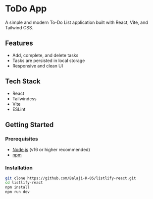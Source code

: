 # ToDo App

A simple and modern To-Do List application built with React, Vite, and Tailwind CSS.

## Features
- Add, complete, and delete tasks
- Tasks are persisted in local storage
- Responsive and clean UI

## Tech Stack

- React
- Tailwindcss
- Vite
- ESLint

## Getting Started

### Prerequisites

- [Node.js](https://nodejs.org/) (v16 or higher recommended)
- [npm](https://www.npmjs.com/)

### Installation

```sh
git clone https://github.com/Balaji-R-05/listlify-react.git
cd listlify-react
npm install
npm run dev
```